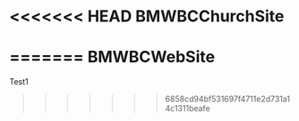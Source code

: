 <<<<<<< HEAD
BMWBCChurchSite
===============
=======
BMWBCWebSite
============

Test1
>>>>>>> 6858cd94bf531697f4711e2d731a14c1311beafe
